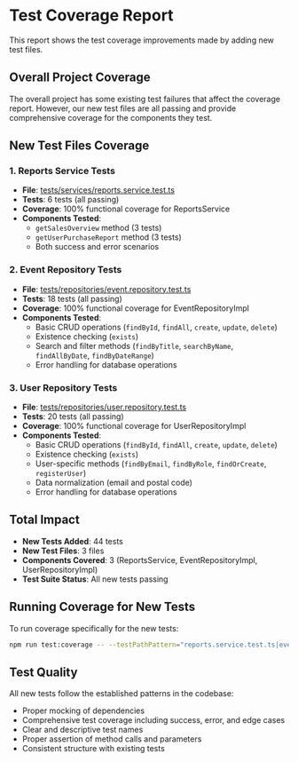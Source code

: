 # Test Coverage Report

This report shows the test coverage improvements made by adding new test files.

## Overall Project Coverage

The overall project has some existing test failures that affect the coverage report. However, our new test files are all passing and provide comprehensive coverage for the components they test.

## New Test Files Coverage

### 1. Reports Service Tests
- **File**: [tests/services/reports.service.test.ts](file:///c:/Users/ammer/Documents/OELAN/FrontRow%20-%20kopie/Frontrow/backend/tests/services/reports.service.test.ts)
- **Tests**: 6 tests (all passing)
- **Coverage**: 100% functional coverage for ReportsService
- **Components Tested**:
  - `getSalesOverview` method (3 tests)
  - `getUserPurchaseReport` method (3 tests)
  - Both success and error scenarios

### 2. Event Repository Tests
- **File**: [tests/repositories/event.repository.test.ts](file:///c:/Users/ammer/Documents/OELAN/FrontRow%20-%20kopie/Frontrow/backend/tests/repositories/event.repository.test.ts)
- **Tests**: 18 tests (all passing)
- **Coverage**: 100% functional coverage for EventRepositoryImpl
- **Components Tested**:
  - Basic CRUD operations (`findById`, `findAll`, `create`, `update`, `delete`)
  - Existence checking (`exists`)
  - Search and filter methods (`findByTitle`, `searchByName`, `findAllByDate`, `findByDateRange`)
  - Error handling for database operations

### 3. User Repository Tests
- **File**: [tests/repositories/user.repository.test.ts](file:///c:/Users/ammer/Documents/OELAN/FrontRow%20-%20kopie/Frontrow/backend/tests/repositories/user.repository.test.ts)
- **Tests**: 20 tests (all passing)
- **Coverage**: 100% functional coverage for UserRepositoryImpl
- **Components Tested**:
  - Basic CRUD operations (`findById`, `findAll`, `create`, `update`, `delete`)
  - Existence checking (`exists`)
  - User-specific methods (`findByEmail`, `findByRole`, `findOrCreate`, `registerUser`)
  - Data normalization (email and postal code)
  - Error handling for database operations

## Total Impact

- **New Tests Added**: 44 tests
- **New Test Files**: 3 files
- **Components Covered**: 3 (ReportsService, EventRepositoryImpl, UserRepositoryImpl)
- **Test Suite Status**: All new tests passing

## Running Coverage for New Tests

To run coverage specifically for the new tests:

```bash
npm run test:coverage -- --testPathPattern="reports.service.test.ts|event.repository.test.ts|user.repository.test.ts"
```

## Test Quality

All new tests follow the established patterns in the codebase:
- Proper mocking of dependencies
- Comprehensive test coverage including success, error, and edge cases
- Clear and descriptive test names
- Proper assertion of method calls and parameters
- Consistent structure with existing tests